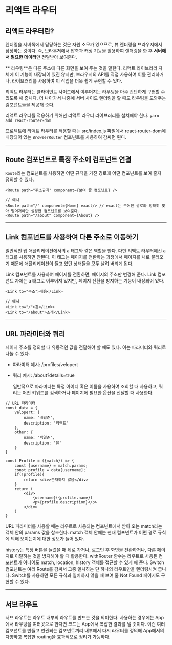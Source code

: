 # 리액트 라우터

## 리액트 라우터란?

렌더링을 서버쪽에서 담당하는 것은 자원 소모가 있으므로, 뷰 렌더링을 브라우저에서 담당하는 것이다. 즉, 브라우저에서 압축과 캐싱 기능을 활용하여 렌더링을 한 후 **서버에서 필요한 데이터**만 전달받아 보여준다.

** 라우팅**은 다른 주소에 다른 화면을 보여 주는 것을 말한다. 리액트 라이브러리 자체에 이 기능이 내장되어 있진 않지만, 브라우저의 API를 직접 사용하여 이를 관리하거나, 라이브러리를 사용하여 이 작업을 더욱 쉽게 구현할 수 있다.

리액트 라우터는 클라이언트 사이드에서 이루어지는 라우팅을 아주 간단하게 구현할 수 있도록 해 줍니다. 더 나아가서 나중에 서버 사이드 렌더링을 할 때도 라우팅을 도와주는 컴포넌트들을 제공해 준다.

리액트 라우터를 적용하기 위해선 리액트 라우터 라이브러리를 설치해야 한다.
`yarn add react-router-dom`

프로젝트에 리액트 라우터를 적용할 때는 src/index.js 파일에서 react-router-dom에 내장되어 있는 `BrowserRouter` 컴포넌트를 사용하여 감싸면 된다.

---

## Route 컴포넌트로 특정 주소에 컴포넌트 연결

`Route`라는 컴포넌트를 사용하면 어떤 규칙을 가진 경로에 어떤 컴포넌트를 보여 줄지 정의할 수 있다.

```react
<Route path="주소규칙" component={보여 줄 컴포넌트} />

// 예시
<Route path="/" component={Home} exact/> // exact는 주어진 경로와 정확히 맞아 떨어져야만 설정한 컴포넌트를 보여준다.
<Route path="/about" component={About} />
```

---

## Link 컴포넌트를 사용하여 다른 주소로 이동하기

일반적인 웹 애플리케이션에서의 a 태그와 같은 역할을 한다. 다만 리액트 라우터에선 a 태그를 사용하면 안된다. 이 태그는 페이지를 전환하는 과정에서 페이지를 새로 불러오기 때문에 애플리케이션이 들고 있던 상태들을 모두 날려 버리게 된다.

Link 컴포넌트를 사용하여 페이지를 전환하면, 페이지의 주소만 변경해 준다. Link 컴포넌트 자체는 a 태그로 이루어져 있지만, 페이지 전환을 방지하는 기능이 내장되어 있다.

```react
<Link to="주소">내용</Link>

// 예시
<Link to="/">홈</Link>
<Link to="/about">소개</Link>
```

---

## URL 파라미터와 쿼리

페이지 주소를 정의할 때 유동적인 값을 전달해야 할 때도 있다. 이는 파라미터와 쿼리로 나눌 수 있다.

- 파라미터 예시: /profiles/velopert
- 쿼리 예시: /about?details=true

  일반적으로 파라미터는 특정 아이디 혹은 이름을 사용하여 조회할 때 사용하고, 쿼리는 어떤 키워드를 검색하거나 페이지에 필요한 옵션을 전달할 때 사용한다.

```react
// URL 파라미터
const data = {
    velopert: {
        name: "배길준",
        description: '리액트'
    },
    other: {
        name: "백일준",
        description: '뷰'
    }
}

const Profile = ({match}) => {
    const {username} = match.params;
    const profile = data[username];
    if(!profile){
        return <div>존재하지 않음</div>
    }
   	return (
    	<div>
        	{username}({profile.name})
            <p>{profile.description}</p>
        </div>
    )
}
```

URL 파라미터를 사용할 때는 라우트로 사용되는 컴포넌트에서 받아 오는 match라는 객체 안의 params 값을 참조한다. match 객체 안에는 현재 컴포넌트가 어떤 경로 규칙에 의해 보이는지에 대한 정보가 들어 있다.

history는 특정 버튼을 눌렀을 때 뒤로 가거나, 로그인 후 화면을 전환하거나, 다른 페이지로 이탈하는 것을 방지해야 할 때 활용한다.
withRouter 함수는 라우트로 사용된 컴포넌트가 아니어도 match, location, history 객체를 접근할 수 있게 해 준다.
Switch 컴포넌트는 여러 Route를 감싸서 그중 일치하는 단 하나의 라우트만을 렌더링시켜 줍니다. Switch를 사용하면 모든 규칙과 일치하지 않을 때 보여 줄 Not Found 페이지도 구현할 수 있다.

---

## 서브 라우트
서브 라우트는 라우트 내부의 라우트를 만드는 것을 의미한다. 사용하는 경우에는 App에서 라우팅을 여러곳으로 한다면 코드는 App에서 복잡한 결과를 낼 것이다. 이런 여러 컴포넌트를 만들고 연관되는 컴포넌트끼리 내부에서 다시 라우터를 정의해 App에서의 다양하고 복잡한 routing을 효과적으로 정리가 가능하다. 
